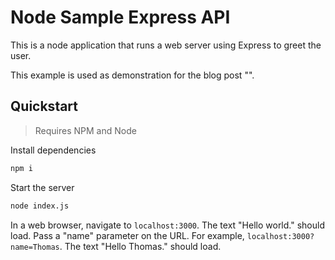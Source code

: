 # Node Sample Express API

This is a node application that runs a web server using Express to greet the user.

This example is used as demonstration for the blog post "[]()".

## Quickstart

> Requires NPM and Node

Install dependencies

```bash
npm i
```

Start the server

```bash
node index.js
```

In a web browser, navigate to `localhost:3000`. The text "Hello world." should load. Pass a "name" parameter on the URL. For example, `localhost:3000?name=Thomas`. The text "Hello Thomas." should load.
